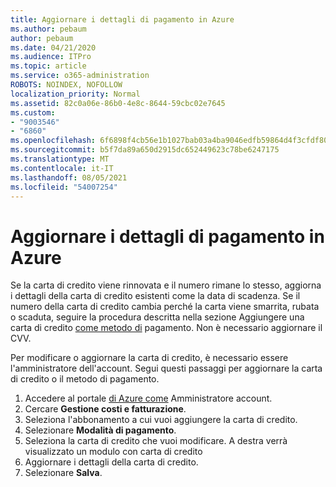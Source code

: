 ```yaml
---
title: Aggiornare i dettagli di pagamento in Azure
ms.author: pebaum
author: pebaum
ms.date: 04/21/2020
ms.audience: ITPro
ms.topic: article
ms.service: o365-administration
ROBOTS: NOINDEX, NOFOLLOW
localization_priority: Normal
ms.assetid: 82c0a06e-86b0-4e8c-8644-59cbc02e7645
ms.custom:
- "9003546"
- "6860"
ms.openlocfilehash: 6f6898f4cb56e1b1027bab03a4ba9046edfb59864d4f3cfdf8057a18d737f6e9
ms.sourcegitcommit: b5f7da89a650d2915dc652449623c78be6247175
ms.translationtype: MT
ms.contentlocale: it-IT
ms.lasthandoff: 08/05/2021
ms.locfileid: "54007254"
---
```

# <a name="update-payment-details-in-azure"></a>Aggiornare i dettagli di pagamento in Azure

Se la carta di credito viene rinnovata e il numero rimane lo stesso, aggiorna i dettagli della carta di credito esistenti come la data di scadenza. Se il numero della carta di credito cambia perché la carta viene smarrita, rubata o scaduta, seguire la procedura descritta nella sezione Aggiungere una carta di credito [come metodo di](https://docs.microsoft.com/azure/cost-management-billing/manage/change-credit-card?WT.mc_id=Portal-Microsoft_Azure_Support#addcard) pagamento. Non è necessario aggiornare il CVV.

Per modificare o aggiornare la carta di credito, è necessario essere l'amministratore dell'account. Segui questi passaggi per aggiornare la carta di credito o il metodo di pagamento.

1. Accedere al portale [di Azure come](https://portal.azure.com/) Amministratore account.
2. Cercare **Gestione costi e fatturazione**.
3. Seleziona l'abbonamento a cui vuoi aggiungere la carta di credito.
4. Selezionare **Modalità di pagamento**.
5. Seleziona la carta di credito che vuoi modificare. A destra verrà visualizzato un modulo con carta di credito
6. Aggiornare i dettagli della carta di credito.
7. Selezionare **Salva**.
